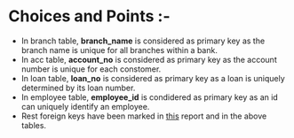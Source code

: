 # Choices and Points :-

 - In branch table, **branch_name** is considered as primary key as the branch name is unique for all branches within a bank.
 - In acc table, **account_no** is considered as primary key as the account number is unique for each constomer.
 - In loan table, **loan_no** is considered as primary key as a loan is uniquely determined by its loan number.
 - In employee table, **employee_id** is condidered as primary key as an id can uniquely identify an employee.
 - Rest foreign keys have been marked in [this](./Relational_Database_Schema%20Bank%20Management%20System.pdf) report and in the above tables.